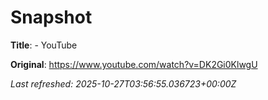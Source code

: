 # Snapshot

**Title**: - YouTube

**Original**: <https://www.youtube.com/watch?v=DK2Gi0KlwgU>

_Last refreshed: 2025-10-27T03:56:55.036723+00:00Z_
